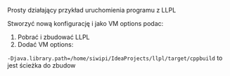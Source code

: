 Prosty działający przykład uruchomienia programu z LLPL

Stworzyć nową konfigurację i jako VM options podac:

1. Pobrać i zbudować LLPL
2. Dodać VM options:

```-Djava.library.path=/home/siwipi/IdeaProjects/llpl/target/cppbuild```
to jest ścieżka do zbudow